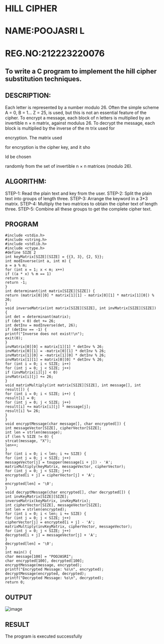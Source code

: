# HILL CIPHER
# NAME:POOJASRI L
# REG.NO:212223220076
 
## To write a C program to implement the hill cipher substitution techniques.

## DESCRIPTION:

Each letter is represented by a number modulo 26. Often the simple scheme A = 0, B
= 1... Z = 25, is used, but this is not an essential feature of the cipher. To encrypt a message, each block of n letters is  multiplied by an invertible n × n matrix, against modulus 26. To
decrypt the message, each block is multiplied by the inverse of the m trix used for
 
encryption. The matrix used
 
for encryption is the cipher key, and it sho
 
ld be chosen
 
randomly from the set of invertible n × n matrices (modulo 26).


## ALGORITHM:

STEP-1: Read the plain text and key from the user. STEP-2: Split the plain text into groups of length three. STEP-3: Arrange the keyword in a 3*3 matrix.
STEP-4: Multiply the two matrices to obtain the cipher text of length three.
STEP-5: Combine all these groups to get the complete cipher text.

## PROGRAM 
```
#include <stdio.h>
#include <string.h>
#include <stdlib.h>
#include <ctype.h>
#define SIZE 2
int keyMatrix[SIZE][SIZE] = {{3, 3}, {2, 5}};
int modInverse(int a, int m) {
a = a % m;
for (int x = 1; x < m; x++)
if ((a * x) % m == 1)
return x;
return -1;
}
int determinant(int matrix[SIZE][SIZE]) {
return (matrix[0][0] * matrix[1][1] - matrix[0][1] * matrix[1][0]) % 26;
}
void inverseMatrix(int matrix[SIZE][SIZE], int invMatrix[SIZE][SIZE]) {
int det = determinant(matrix);
if (det < 0) det += 26;
int detInv = modInverse(det, 26);
if (detInv == -1) {
printf("Inverse does not exist!\n");
exit(0);
}
invMatrix[0][0] = matrix[1][1] * detInv % 26;
invMatrix[0][1] = -matrix[0][1] * detInv % 26;
invMatrix[1][0] = -matrix[1][0] * detInv % 26;
invMatrix[1][1] = matrix[0][0] * detInv % 26;
for (int i = 0; i < SIZE; i++)
for (int j = 0; j < SIZE; j++)
if (invMatrix[i][j] < 0)
invMatrix[i][j] += 26;
}
void matrixMultiply(int matrix[SIZE][SIZE], int message[], int result[]) {
for (int i = 0; i < SIZE; i++) {
result[i] = 0;
for (int j = 0; j < SIZE; j++)
result[i] += matrix[i][j] * message[j];
result[i] %= 26;
}
}
void encryptMessage(char message[], char encrypted[]) {
int messageVector[SIZE], cipherVector[SIZE];
int len = strlen(message);
if (len % SIZE != 0) {
strcat(message, "X");
len++;
}
for (int i = 0; i < len; i += SIZE) {
for (int j = 0; j < SIZE; j++)
messageVector[j] = toupper(message[i + j]) - 'A';
matrixMultiply(keyMatrix, messageVector, cipherVector);
for (int j = 0; j < SIZE; j++)
encrypted[i + j] = cipherVector[j] + 'A';
}
encrypted[len] = '\0';
}
void decryptMessage(char encrypted[], char decrypted[]) {
int invKeyMatrix[SIZE][SIZE];
inverseMatrix(keyMatrix, invKeyMatrix);
int cipherVector[SIZE], messageVector[SIZE];
int len = strlen(encrypted);
for (int i = 0; i < len; i += SIZE) {
for (int j = 0; j < SIZE; j++)
cipherVector[j] = encrypted[i + j] - 'A';
matrixMultiply(invKeyMatrix, cipherVector, messageVector);
for (int j = 0; j < SIZE; j++)
decrypted[i + j] = messageVector[j] + 'A';
}
decrypted[len] = '\0';
}
int main() {
char message[100] = "POOJASRI";
char encrypted[100], decrypted[100];
encryptMessage(message, encrypted);
printf("Encrypted Message: %s\n", encrypted);
decryptMessage(encrypted, decrypted);
printf("Decrypted Message: %s\n", decrypted);
return 0;

```

## OUTPUT
![image](https://github.com/user-attachments/assets/bf9ebeae-7da7-462d-aeb3-a9a8920bd8bf)


## RESULT
The program is executed successfully
